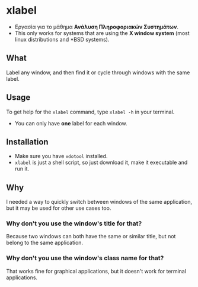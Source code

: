 # xlabel
* Εργασία για το μάθημα **Ανάλυση Πληροφοριακών Συστημάτων**.
* This only works for systems that are using the **X window system** (most linux distributions and *BSD systems).
## What
Label any window, and then find it or cycle through windows with the same label.

## Usage
To get help for the ``xlabel`` command, type ``xlabel -h`` in your terminal.

* You can only have **one** label for each window.


## Installation
* Make sure you have ``xdotool`` installed.
* ``xlabel`` is just a shell script, so just download it, make it executable and run it.

## Why
I needed a way to quickly switch between windows of the same application, but it may be used for other use cases too.

### Why don't you use the window's title for that?
Because two windows can both have the same or similar title, but not belong to the same application.

### Why don't you use the window's class name for that?
That works fine for graphical applications, but it doesn't work for terminal applications.
